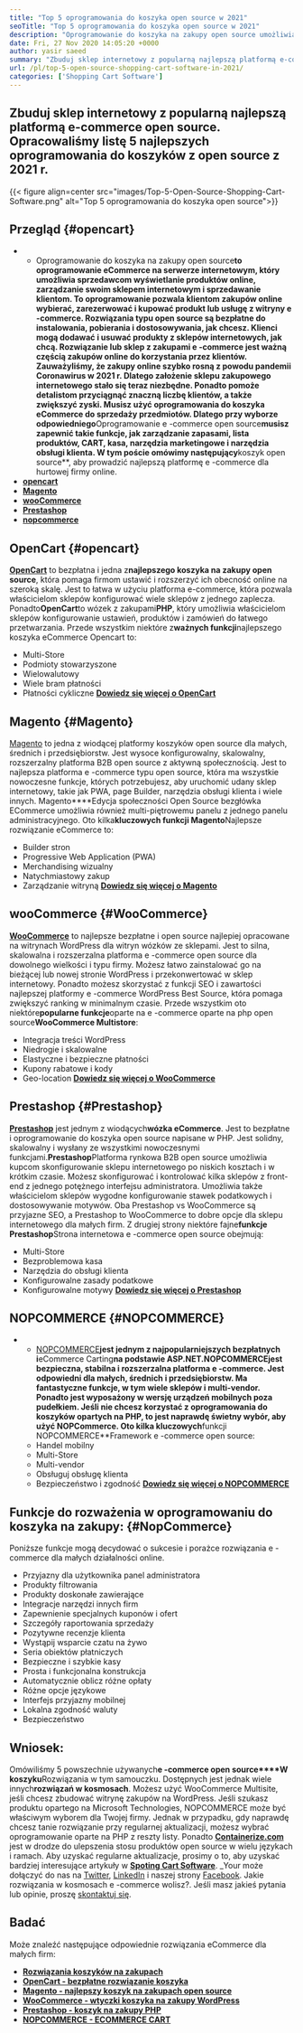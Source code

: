 ```yaml
---
title: "Top 5 oprogramowania do koszyka open source w 2021" 
seoTitle: "Top 5 oprogramowania do koszyka open source w 2021" 
description: "Oprogramowanie do koszyka na zakupy open source umożliwia skonfigurowanie taniej internetowej witryny e-commerce dla Twojej firmy. Przejrzyjmy 5 najlepszych wózków na zakupy." 
date: Fri, 27 Nov 2020 14:05:20 +0000
author: yasir saeed
summary: "Zbuduj sklep internetowy z popularną najlepszą platformą e-commerce typu open source. Opracowaliśmy listę 5 najlepszych oprogramowania do koszyków z open source z 2021 r." 
url: /pl/top-5-open-source-shopping-cart-software-in-2021/
categories: ['Shopping Cart Software']
---
```


## Zbuduj sklep internetowy z popularną najlepszą platformą e-commerce open source. Opracowaliśmy listę 5 najlepszych oprogramowania do koszyków z open source z 2021 r.

{{< figure align=center src="images/Top-5-Open-Source-Shopping-Cart-Software.png" alt="Top 5 oprogramowania do koszyka open source">}}


## **Przegląd** {#opencart}
* * Oprogramowanie do koszyka na zakupy open source**to oprogramowanie eCommerce na serwerze internetowym, który umożliwia sprzedawcom wyświetlanie produktów online, zarządzanie swoim sklepem internetowym i sprzedawanie klientom. To oprogramowanie pozwala klientom zakupów online wybierać, zarezerwować i kupować produkt lub usługę z witryny e -commerce. Rozwiązania typu open source są bezpłatne do instalowania, pobierania i dostosowywania, jak chcesz. Klienci mogą dodawać i usuwać produkty z sklepów internetowych, jak chcą. Rozwiązanie lub sklep z zakupami e -commerce jest ważną częścią zakupów online do korzystania przez klientów.
Zauważyliśmy, że zakupy online szybko rosną z powodu pandemii Coronawirus w 2021 r. Dlatego założenie sklepu zakupowego internetowego stało się teraz niezbędne. Ponadto pomoże detalistom przyciągnąć znaczną liczbę klientów, a także zwiększyć zyski. Musisz użyć oprogramowania do koszyka eCommerce do sprzedaży przedmiotów. Dlatego przy wyborze odpowiedniego**Oprogramowanie e -commerce open source**musisz zapewnić takie funkcje, jak zarządzanie zapasami, lista produktów, CART, kasa, narzędzia marketingowe i narzędzia obsługi klienta.
W tym poście omówimy następujący**koszyk open source**, aby prowadzić najlepszą platformę e -commerce dla hurtowej firmy online.
* [**opencart**][1]
* [**Magento**][2]
* [**wooCommerce**][3]
* [**Prestashop**][4]
* [**nopcommerce**][5]

## OpenCart   {#opencart}
[**OpenCart**][6] to bezpłatna i jedna z**najlepszego koszyka na zakupy open source**, która pomaga firmom ustawić i rozszerzyć ich obecność online na szeroką skalę. Jest to łatwa w użyciu platforma e-commerce, która pozwala właścicielom sklepów konfigurować wiele sklepów z jednego zaplecza. Ponadto**OpenCart**to wózek z zakupami**PHP**, który umożliwia właścicielom sklepów konfigurowanie ustawień, produktów i zamówień do łatwego przetwarzania.
Przede wszystkim niektóre z**ważnych funkcji**najlepszego koszyka eCommerce Opencart to:
  * Multi-Store
  * Podmioty stowarzyszone
  * Wielowalutowy
  * Wiele bram płatności
  * Płatności cykliczne
[**Dowiedz się więcej o OpenCart**][7]

## Magento   {#Magento}
[Magento][8] to jedna z wiodącej platformy koszyków open source dla małych, średnich i przedsiębiorstw. Jest wysoce konfigurowalny, skalowalny, rozszerzalny platforma B2B open source z aktywną społecznością. Jest to najlepsza platforma e -commerce typu open source, która ma wszystkie nowoczesne funkcje, których potrzebujesz, aby uruchomić udany sklep internetowy, takie jak PWA, page Builder, narzędzia obsługi klienta i wiele innych. Magento****Edycja społeczności Open Source bezgłówka ECommerce umożliwia również multi-piętrowemu panelu z jednego panelu administracyjnego.
Oto kilka**kluczowych funkcji Magento**Najlepsze rozwiązanie eCommerce to:
  * Builder stron
  * Progressive Web Application (PWA)
  * Merchandising wizualny
  * Natychmiastowy zakup
  * Zarządzanie witryną
[**Dowiedz się więcej o Magento**][8]

## wooCommerce   {#WooCommerce}
[**WooCommerce**][9] to najlepsze bezpłatne i open source najlepiej opracowane na witrynach WordPress dla witryn wózków ze sklepami. Jest to silna, skalowalna i rozszerzalna platforma e -commerce open source dla dowolnego wielkości i typu firmy. Możesz łatwo zainstalować go na bieżącej lub nowej stronie WordPress i przekonwertować w sklep internetowy. Ponadto możesz skorzystać z funkcji SEO i zawartości najlepszej platformy e -commerce WordPress Best Source, która pomaga zwiększyć ranking w minimalnym czasie.
Przede wszystkim oto niektóre**popularne funkcje**oparte na e -commerce oparte na php open source**WooCommerce Multistore**:
  * Integracja treści WordPress
  * Niedrogie i skalowalne
  * Elastyczne i bezpieczne płatności
  * Kupony rabatowe i kody
  * Geo-location
[**Dowiedz się więcej o WooCommerce**][10]

## Prestashop   {#Prestashop}
[**Prestashop**][11] jest jednym z wiodących**wózka eCommerce**. Jest to bezpłatne i oprogramowanie do koszyka open source napisane w PHP. Jest solidny, skalowalny i wysłany ze wszystkimi nowoczesnymi funkcjami.**Prestashop**Platforma rynkowa B2B open source umożliwia kupcom skonfigurowanie sklepu internetowego po niskich kosztach i w krótkim czasie. Możesz skonfigurować i kontrolować kilka sklepów z front-end z jednego potężnego interfejsu administratora. Umożliwia także właścicielom sklepów wygodne konfigurowanie stawek podatkowych i dostosowywanie motywów. Oba Prestashop vs WooCommerce są przyjazne SEO, a Prestashop to WooCommerce to dobre opcje dla sklepu internetowego dla małych firm.
Z drugiej strony niektóre fajne**funkcje Prestashop**Strona internetowa e -commerce open source obejmują:
  * Multi-Store
  * Bezproblemowa kasa
  * Narzędzia do obsługi klienta
  * Konfigurowalne zasady podatkowe
  * Konfigurowalne motywy
[**Dowiedz się więcej o Prestashop**][12]

## NOPCOMMERCE   {#NOPCOMMERCE}
* * [NOPCOMMERCE][13]**jest jednym z najpopularniejszych bezpłatnych i**eCommerce Carting**na podstawie ASP.NET.**NOPCOMMERCE**jest bezpieczna, stabilna i rozszerzalna platforma e -commerce. Jest odpowiedni dla małych, średnich i przedsiębiorstw. Ma fantastyczne funkcje, w tym wiele sklepów i multi-vendor. Ponadto jest wyposażony w wersję urządzeń mobilnych poza pudełkiem. Jeśli nie chcesz korzystać z oprogramowania do koszyków opartych na PHP, to jest naprawdę świetny wybór, aby użyć NOPCommerce.
Oto kilka kluczowych**funkcji NOPCOMMERCE**Framework e -commerce open source:
  * Handel mobilny
  * Multi-Store
  * Multi-vendor
  * Obsługuj obsługę klienta
  * Bezpieczeństwo i zgodność
[**Dowiedz się więcej o NOPCOMMERCE**][14]

## **Funkcje do rozważenia w oprogramowaniu do koszyka na zakupy**:   {#NopCommerce}
Poniższe funkcje mogą decydować o sukcesie i porażce rozwiązania e -commerce dla małych działalności online.
  * Przyjazny dla użytkownika panel administratora
  * Produkty filtrowania
  * Produkty doskonałe zawierające
  * Integracje narzędzi innych firm
  * Zapewnienie specjalnych kuponów i ofert
  * Szczegóły raportowania sprzedaży
  * Pozytywne recenzje klienta
  * Wystąpij wsparcie czatu na żywo
  * Seria obiektów płatniczych
  * Bezpieczne i szybkie kasy
  * Prosta i funkcjonalna konstrukcja
  * Automatycznie oblicz różne opłaty
  * Różne opcje językowe
  * Interfejs przyjazny mobilnej
  * Lokalna zgodność waluty
  * Bezpieczeństwo

## Wniosek:
Omówiliśmy 5 powszechnie używanych**e -commerce open source****W koszyku**Rozwiązania w tym samouczku. Dostępnych jest jednak wiele innych**rozwiązań w kosmosach**. Możesz użyć WooCommerce Multisite, jeśli chcesz zbudować witrynę zakupów na WordPress. Jeśli szukasz produktu opartego na Microsoft Technologies, NOPCOMMERCE może być właściwym wyborem dla Twojej firmy. Jednak w przypadku, gdy naprawdę chcesz tanie rozwiązanie przy regularnej aktualizacji, możesz wybrać oprogramowanie oparte na PHP z reszty listy.
Ponadto [**Containerize.com**][15] jest w drodze do ulepszenia stosu produktów open source w wielu językach i ramach. Aby uzyskać regularne aktualizacje, prosimy o to, aby uzyskać bardziej interesujące artykuły w [**Spoting Cart Software**][16]. _Your może dołączyć do nas na [Twitter][17], [LinkedIn][18] i naszej strony [Facebook][19]. Jakie rozwiązania w kosmosach e -commerce wolisz?. Jeśli masz jakieś pytania lub opinie, proszę [skontaktuj się][20].

## Badać
Może znaleźć następujące odpowiednie rozwiązania eCommerce dla małych firm:
* [**Rozwiązania koszyków na zakupach**][21]
* [**OpenCart - bezpłatne rozwiązanie koszyka**][22]
* [**Magento - najlepszy koszyk na zakupach open source**][23]
* [**WooCommerce - wtyczki koszyka na zakupy WordPress**][24]
* [**Prestashop - koszyk na zakupy PHP**][25]
* [**NOPCOMMERCE - ECOMMERCE CART**][26]

  
[1]: #OpenCart
[2]: #Magento
[3]: #WooCommerce
[4]: #PrestaShop
[5]: #nopCommerce
[6]: https://products.containerize.com/ecommerce/opencart/
[7]: https://www.opencart.com/
[8]: https://magento.com/
[9]: https://products.containerize.com/ecommerce/woocommerce/
[10]: https://woocommerce.com/
[11]: https://products.containerize.com/ecommerce/prestashop/
[12]: https://www.prestashop.com/
[13]: https://products.containerize.com/ecommerce/nopcommerce/
[14]: https://www.nopcommerce.com/
[15]: https://www.containerize.com/
[16]: https://blog.containerize.com/category/shopping-cart-software
[17]: https://twitter.com/containerize_co
[18]: https://www.linkedin.com/company/containerize/
[19]: http://facebook.com/containerize
[20]: mailto:yasir.saeed@aspose.com
[21]: https://products.containerize.com/ecommerce
[22]: https://products.containerize.com/ecommerce/opencart
[23]: https://products.containerize.com/ecommerce/magento
[24]: https://products.containerize.com/ecommerce/woocommerce
[25]: https://products.containerize.com/ecommerce/prestashop
[26]: https://products.containerize.com/ecommerce/nopcommerce
